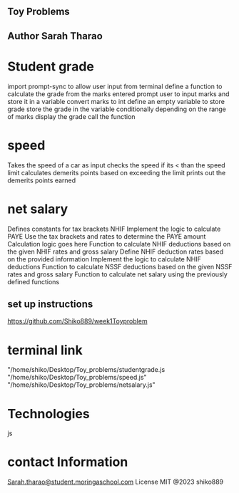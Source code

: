 ## Toy Problems
## Author Sarah Tharao
# Student grade
import prompt-sync to allow user input from terminal
define a function to calculate the grade from the marks entered
prompt user to input marks and store it in a variable
convert marks to int
define an empty variable to store grade
store the grade in the variable conditionally depending on the range of marks
display the grade
call the function

# speed
Takes the speed of a car as input
checks the speed if its < than the speed limit
calculates demerits points based on exceeding the limit
prints out the demerits points earned

# net salary
Defines constants for tax brackets NHIF
Implement the logic to calculate PAYE
Use the tax brackets and rates to determine the PAYE amount
 Calculation logic goes here
Function  to calculate NHIF deductions based on the given NHIF rates and gross salary Define NHIF deduction rates based on the provided information
Implement the logic to calculate NHIF deductions
Function to calculate NSSF deductions based on the given NSSF rates and gross salary
Function to calculate net salary using the previously defined functions
## set up instructions
https://github.com/Shiko889/week1Toyproblem
# terminal link
"/home/shiko/Desktop/Toy_problems/studentgrade.js
"/home/shiko/Desktop/Toy_problems/speed.js"
"/home/shiko/Desktop/Toy_problems/netsalary.js"

# Technologies
js
# contact Information
Sarah.tharao@student.moringaschool.com
License MIT
@2023 shiko889